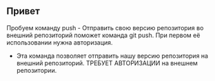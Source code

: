 ## Привет

Пробуем команду push - Отправить свою версию репозитория во внешний репозиторий поможет команда git push. При первом её использовании нужна авторизация.

* Эта команда позволяет отправить нашу версию репозитория на внешний репозиторий. ТРЕБУЕТ АВТОРИЗАЦИИ на внешнем репозитории.